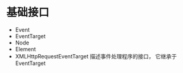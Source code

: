 # 基础接口

- Event
- EventTarget
- Node
- Element
- XMLHttpRequestEventTarget 描述事件处理程序的接口， 它继承于 EventTarget